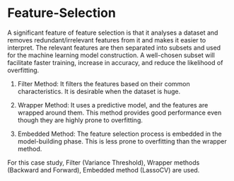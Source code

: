 # Feature-Selection

A significant feature of feature selection is that it analyses a dataset and removes redundant/irrelevant features from it and makes it easier to interpret. The relevant features are then separated into subsets and used for the machine learning model construction. A well-chosen subset will facilitate faster training, increase in accuracy, and reduce the likelihood of overfitting. 

1. Filter Method: It filters the features based on their common characteristics. It is 
desirable when the dataset is huge. 
 
2. Wrapper Method: It uses a predictive model, and the features are wrapped around them. 
This method provides good performance even though they are highly prone to 
overfitting. 

3. Embedded Method: The feature selection process is embedded in the model-building 
phase. This is less prone to overfitting than the wrapper method.  


For this case study, Filter (Variance Threshold), Wrapper methods (Backward and Forward), Embedded method (LassoCV) are used. 

